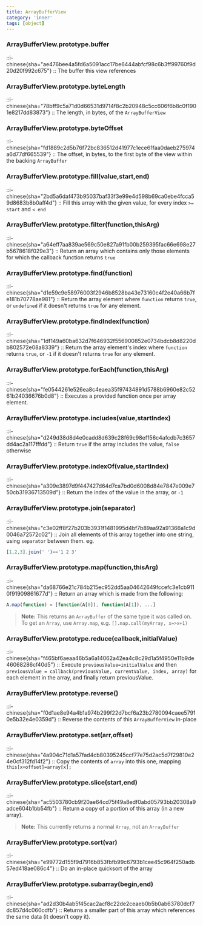```yaml
---
title: ArrayBufferView
category: 'inner'
tags: [object]
---
```


<!--18--> 

### ArrayBufferView.prototype.buffer

::i-chinese{sha="ae476bee4a5fd6a5091acc17be6444abfcf98c6b3ff99760f9d20d20f992c675"}
::
The buffer this view references

### ArrayBufferView.prototype.byteLength

::i-chinese{sha="78bff9c5a71d0d66531d9714f8c2b20948c5cc606f6b8c0f1901e8217dd83873"}
::
The length, in bytes, of the `ArrayBufferView`

### ArrayBufferView.prototype.byteOffset

::i-chinese{sha="fd1889c2d5b76f72bc836512d41977c1ece61faa0daeb275974a6d77df665539"}
::
The offset, in bytes, to the first byte of the view within the backing `ArrayBuffer`

### ArrayBufferView.prototype.fill(value,start,end)

::i-chinese{sha="2bd5a6daf473b95037baf33f3e99e4d598b69ca0ebe4fcca59d8683b8b0aff4d"}
::
Fill this array with the given value, for every index `>= start` and `< end`

### ArrayBufferView.prototype.filter(function,thisArg)

::i-chinese{sha="a64eff7aa839ae569c50e827a91fb00b259395fac66e698e27b5678618f029e3"}
::
Return an array which contains only those elements for which the callback function returns `true`

### ArrayBufferView.prototype.find(function)

::i-chinese{sha="d1e59c9e58976003f2946b8528ba43e73160c4f2e40a66b7fe181b70778ae981"}
::
Return the array element where `function` returns `true`, or `undefined` if it doesn't returns `true` for any element.

### ArrayBufferView.prototype.findIndex(function)

::i-chinese{sha="1df149a60ba632d7f646932f556900852e0734bdcb8d8220db802572e08a8339"}
::
Return the array element's index where `function` returns `true`, or `-1` if it doesn't returns `true` for any element.

### ArrayBufferView.prototype.forEach(function,thisArg)

::i-chinese{sha="fe0544261e526ea8c4eaea35f97434891d5788b6960e82c5261b24036676b0d8"}
::
Executes a provided function once per array element.

### ArrayBufferView.prototype.includes(value,startIndex)

::i-chinese{sha="d249d38d8d4e0cadd8d639c28f69c98ef156c4afcdb7c3657dd4ac2a117fffdd"}
::
Return `true` if the array includes the value, `false` otherwise

### ArrayBufferView.prototype.indexOf(value,startIndex)

::i-chinese{sha="a309e3897d9f447427d64d7ca7bd0d6008d84e7847e009e750cb31936713509d"}
::
Return the index of the value in the array, or `-1`

### ArrayBufferView.prototype.join(separator)

::i-chinese{sha="c3e02ff8f27b203b3931f1481995d4bf7b89aa92a91366a1c9d0046a72572c02"}
::
Join all elements of this array together into one string, using `separator` between them. eg. 
```javascript
[1,2,3].join(' ')=='1 2 3'
```

### ArrayBufferView.prototype.map(function,thisArg)

::i-chinese{sha="da68766e21c784b215ec952dd5aa04642649fccefc3e1cb9110f91909861677d"}
::
Return an array which is made from the following: 
```javascript
A.map(function) = [function(A[0]), function(A[1]), ...]
```

> **Note:** This returns an `ArrayBuffer` of the same type it was called on. To
 get an `Array`, use `Array.map`, e.g. `[].map.call(myArray, x=>x+1)`

### ArrayBufferView.prototype.reduce(callback,initialValue)

::i-chinese{sha="f465bf6aeaa46b5a6a14062a42ea4c8c29d1a5f4950e11b9de46068286cf40d5"}
::
Execute `previousValue=initialValue` and then `previousValue = callback(previousValue, currentValue, index, array)` for each element in the array, and finally return previousValue.

### ArrayBufferView.prototype.reverse()

::i-chinese{sha="f0d1ae8e94a4b1a974b299f22d7bcf6a23b2780094caee57910e5b32e4e0359d"}
::
Reverse the contents of this `ArrayBufferView` in-place

### ArrayBufferView.prototype.set(arr,offset)

::i-chinese{sha="4a904c71d1a57fad4cb80395245ccf77e75d2ac5d7f29810e24e0cf312fd14f2"}
::
Copy the contents of `array` into this one, mapping `this[x+offset]=array[x];`

### ArrayBufferView.prototype.slice(start,end)

::i-chinese{sha="ac5503780cb9f20ae64cd75f49a8edf0abd05793bb20308a9adce604b1bb54fb"}
::
Return a copy of a portion of this array (in a new array).

> **Note:** This currently returns a normal `Array`, not an `ArrayBuffer`

### ArrayBufferView.prototype.sort(var)

::i-chinese{sha="e99772d155f9d7916b853fbfb99c6793b1cee45c964f250adb57ed418ae086c4"}
::
Do an in-place quicksort of the array

### ArrayBufferView.prototype.subarray(begin,end)

::i-chinese{sha="ad2d30b4ab5f45cac2acf8c22de2ceaeb0b5b0ab63780dcf7dc857d4c060cdfb"}
::
Returns a smaller part of this array which references the same data (it doesn't
copy it).
